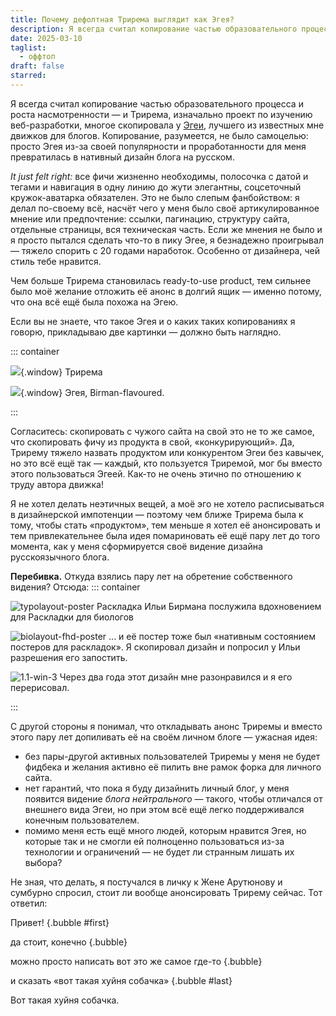 ```yaml
---
title: Почему дефолтная Трирема выглядит как Эгея?
description: Я всегда считал копирование частью образовательного процесса и роста насмотренности — и Трирема, изначально проект по изучению веб-разработки, многое скопировала у Эгеи, лучшего движка для блогов в рунете. Чем больше Трирема становилась ready-to-use product, тем сильнее было моё желание отложить её анонс в долгий ящик — именно потому, что она всё ещё была похожа на Эгею. Ниже о том, почему этого не случилось и не стыдно ли мне.
date: 2025-03-10
taglist:
  - оффтоп
draft: false
starred:
---
```

Я всегда считал копирование частью образовательного процесса и роста насмотренности — и Трирема, изначально проект по изучению веб-разработки, многое скопировала у [Эгеи](https://blogengine.ru/), лучшего из известных мне движков для блогов. Копирование, разумеется, не было самоцелью: просто Эгея из-за своей популярности и проработанности для меня превратилась в нативный дизайн блога на русском.

*It just felt right:* все фичи жизненно необходимы, полосочка с датой и тегами и навигация в одну линию до жути элегантны, соцсеточный кружок-аватарка обязателен. Это не было слепым фанбойством: я делал по-своему всё, насчёт чего у меня было своё артикулированное мнение или предпочтение: ссылки, пагинацию, структуру сайта, отдельные страницы, вся техническая часть. Если же мнения не было и я просто пытался сделать что-то в пику Эгее, я безнадежно проигрывал — тяжело спорить с 20 годами наработок. Особенно от дизайнера, чей стиль тебе нравится.

Чем больше Трирема становилась ready-to-use product, тем сильнее было моё желание отложить её анонс в долгий ящик — именно потому, что она всё ещё была похожа на Эгею. 

Если вы не знаете, что такое Эгея и о каких таких копированиях я говорю, прикладываю две картинки — должно быть наглядно.

::: container

![](why-so-aegean.png){.window} Трирема

![](why-so-aegean-1.png){.window} Эгея, Birman-flavoured.

:::

Согласитесь: скопировать с чужого сайта на свой это не то же самое, что скопировать фичу из продукта в свой, «конкурирующий». Да, Трирему тяжело назвать продуктом или конкурентом Эгеи без кавычек, но это всё ещё так — каждый, кто пользуется Триремой, мог бы вместо этого пользоваться Эгеей. Как-то не очень этично по отношению к труду автора движка!

Я не хотел делать неэтичных вещей, а моё эго не хотело расписываться в дизайнерской импотенции — поэтому чем ближе Трирема была к тому, чтобы стать «продуктом», тем меньше я хотел её анонсировать и тем привлекательнее была идея помариновать её ещё пару лет до того момента, как у меня сформируется своё видение дизайна русскоязычного блога.

**Перебивка.** Откуда взялись пару лет на обретение собственного видения? Отсюда: 
::: container 

![typolayout-poster](typolayout-poster.png) Раскладка Ильи Бирмана послужила вдохновением для Раскладки для биологов

![biolayout-fhd-poster](biolayout-fhd-poster.png) ... и её постер тоже был «нативным состоянием постеров для раскладок». Я скопировал дизайн и попросил у Ильи разрешения его запостить.

![1.1-win-3](1.1-win-3.png) Через два года этот дизайн мне разонравился и я его перерисовал.

:::

С другой стороны я понимал, что откладывать анонс Триремы и вместо этого пару лет допиливать её на своём личном блоге — ужасная идея:
- без пары-другой активных пользователей Триремы у меня не будет фидбека и желания активно её пилить вне рамок форка для личного сайта.
- нет гарантий, что пока я буду дизайнить личный блог, у меня появится видение *блога нейтрального* — такого, чтобы отличался от внешнего вида Эгеи, но при этом всё ещё легко поддерживался конечным пользователем.
- помимо меня есть ещё много людей, которым нравится Эгея, но которые так и не смогли ей полноценно пользоваться из-за технологии и ограничений — не будет ли странным лишать их выбора?

Не зная, что делать, я постучался в личку к Жене Арутюнову и сумбурно спросил, стоит ли вообще анонсировать Трирему сейчас. Тот ответил:

Привет! {.bubble #first}

да стоит, конечно {.bubble}

можно просто написать вот это же самое где-то {.bubble}

и сказать «вот такая хуйня собачка» {.bubble #last}

Вот такая хуйня собачка.